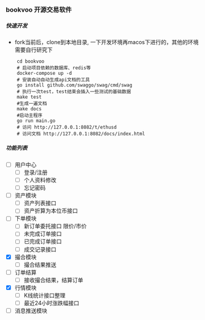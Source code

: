 ### bookvoo 开源交易软件

##### 快速开发
 - fork当前后，clone到本地目录, 一下开发环境再macos下进行的，其他的环境需要自行研究下
```
    cd bookvoo
    # 启动项目依赖的数据库、redis等
    docker-compose up -d
    # 安装自动自动生成api文档的工具
    go install github.com/swaggo/swag/cmd/swag
    # 执行一次test，test结束会插入一些测试的基础数据
    make test
    #生成一遍文档
    make docs
    #启动主程序 
    go run main.go
    # 访问 http://127.0.0.1:8082/t/ethusd
    # 访问文档 http://127.0.0.1:8082/docs/index.html
```

##### 功能列表
  - [ ] 用户中心
    - [ ] 登录/注册
    - [ ] 个人资料修改
    - [ ] 忘记密码
    
  - [ ] 资产模块
    - [ ] 资产列表接口
    - [ ] 资产折算为本位币接口
    
  - [ ] 下单模块
    - [ ] 新订单委托接口 限价/市价
    - [ ] 未完成订单接口
    - [ ] 已完成订单接口
    - [ ] 成交记录接口

  - [x] 撮合模块
    - [ ] 撮合结果推送

  - [ ] 订单结算
    - [ ] 接收撮合结果，结算订单 
  
  - [x] 行情模块
    - [ ] K线统计接口整理
    - [ ] 最近24小时涨跌幅接口

  - [ ] 消息推送模块

